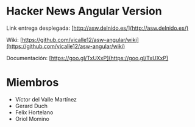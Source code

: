 # Hacker News Angular Version

Link entrega desplegada: [http://asw.delnido.es/](http://asw.delnido.es/)

Wiki: [https://github.com/vicalle12/asw-angular/wiki](https://github.com/vicalle12/asw-angular/wiki)

Documentación: [https://goo.gl/TxUXxP](https://goo.gl/TxUXxP)

# Miembros
- Víctor del Valle Martínez
- Gerard Duch
- Felix Hortelano
- Oriol Momino

